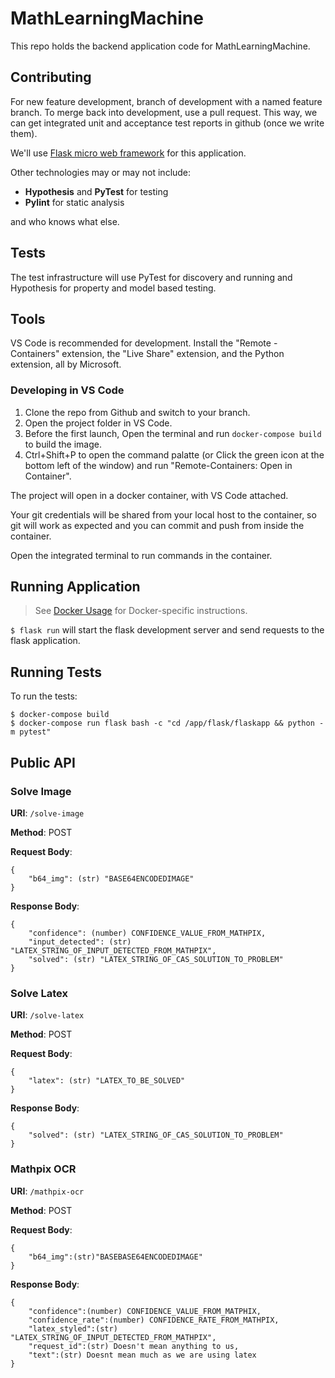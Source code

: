 # MathLearningMachine
This repo holds the backend application code for MathLearningMachine.

## Contributing
For new feature development, branch of development with a named feature branch. To merge back into development, use a pull request. This way, we can get integrated unit and acceptance test reports in github (once we write them).

We'll use [Flask micro web framework](https://palletsprojects.com/p/flask/) for this application.

Other technologies may or may not include:
* __Hypothesis__ and __PyTest__ for testing
* __Pylint__ for static analysis

and who knows what else.

## Tests
The test infrastructure will use PyTest for discovery and running and Hypothesis for property and model based testing.

## Tools
VS Code is recommended for development. Install the "Remote - Containers" extension, the "Live Share" extension, and the Python extension, all by Microsoft.


### Developing in VS Code
1. Clone the repo from Github and switch to your branch.
2. Open the project folder in VS Code.
3. Before the first launch, Open the terminal and run `docker-compose build` to build the image.
4. Ctrl+Shift+P to open the command palatte (or Click the green icon at the bottom left of the window) and run "Remote-Containers: Open in Container".

The project will open in a docker container, with VS Code attached.

Your git credentials will be shared from your local host to the container, so git will work as expected and you can commit and push from inside the container.

Open the integrated terminal to run commands in the container.

## Running Application

> See [Docker Usage](./docs/docker.md) for Docker-specific instructions.

`$ flask run` will start the flask development server and send requests to the flask application.

## Running Tests

To run the tests:

    $ docker-compose build
    $ docker-compose run flask bash -c "cd /app/flask/flaskapp && python -m pytest"


## Public API

### Solve Image

**URI**: `/solve-image`

**Method**: POST

**Request Body**:

    {
        "b64_img": (str) "BASE64ENCODEDIMAGE"
    }
    
**Response Body**:

    {
        "confidence": (number) CONFIDENCE_VALUE_FROM_MATHPIX,
        "input_detected": (str) "LATEX_STRING_OF_INPUT_DETECTED_FROM_MATHPIX",
        "solved": (str) "LATEX_STRING_OF_CAS_SOLUTION_TO_PROBLEM"
    }

### Solve Latex

**URI**: `/solve-latex`

**Method**: POST

**Request Body**:

    {
        "latex": (str) "LATEX_TO_BE_SOLVED"
    }
    
**Response Body**:

    {
        "solved": (str) "LATEX_STRING_OF_CAS_SOLUTION_TO_PROBLEM"
    }

### Mathpix OCR

**URI**: `/mathpix-ocr`

**Method**: POST

**Request Body**:

    {
        "b64_img":(str)"BASEBASE64ENCODEDIMAGE"
    }
    
**Response Body**:

    {
        "confidence":(number) CONFIDENCE_VALUE_FROM_MATPHIX,
        "confidence_rate":(number) CONFIDENCE_RATE_FROM_MATHPIX,
        "latex_styled":(str) "LATEX_STRING_OF_INPUT_DETECTED_FROM_MATHPIX",
        "request_id":(str) Doesn't mean anything to us,
        "text":(str) Doesnt mean much as we are using latex
    }




